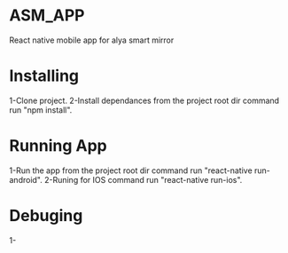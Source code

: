 # ASM_APP
React native mobile app for alya smart mirror

# Installing
1-Clone project.
2-Install dependances from the project root dir command run "npm install".

# Running App
1-Run the app from the project root dir command run "react-native run-android".
2-Runing for IOS command run "react-native run-ios".

# Debuging
1-

